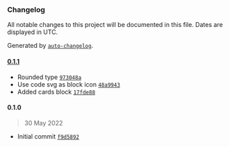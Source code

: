 ### Changelog

All notable changes to this project will be documented in this file. Dates are displayed in UTC.

Generated by [`auto-changelog`](https://github.com/CookPete/auto-changelog).

#### [0.1.1](https://github.com/eea/volto-cards-block/compare/0.1.0...0.1.1)

- Rounded type [`973048a`](https://github.com/eea/volto-cards-block/commit/973048ab3adec5c9672a30052d06d709ebc88a2f)
- Use code svg as block icon [`48a9943`](https://github.com/eea/volto-cards-block/commit/48a9943929eb55e5549f0ec8547bf4cf9e7acddf)
- Added cards block [`17fde88`](https://github.com/eea/volto-cards-block/commit/17fde88090aa51dfadac21889458238ec9895123)

#### 0.1.0

> 30 May 2022

- Initial commit [`f9d5892`](https://github.com/eea/volto-cards-block/commit/f9d589235d12802b34792b94106213fb3d8bc8a3)
